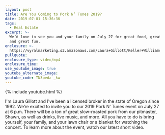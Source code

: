 ```yaml
---
layout: post
title: Are You Coming to Pork N’ Tunes 2019?
date: 2019-07-01 15:36:36
tags:
  - Real Estate
excerpt: >-
  We’d love to see you and your family on July 27 for great food, great music,
  and great fun.
enclosure: >-
  https://vyralmarketing.s3.amazonaws.com/Laura+Gillott/Keller+Williams+Mid-Willamette+-+Are+You+Coming+to+Pork+N+Tunes+2019_.mp4
pullquote:
enclosure_type: video/mp4
enclosure_time:
use_youtube_image: true
youtube_alternate_image:
youtube_code: TN3peda-_kw
---
```


{% include youtube.html %}

I'm Laura Gillott and I've been a licensed broker in the state of Oregon since 1992. We’re excited to invite you to our 2019 Pork N’ Tunes event on July 27 at 6 p.m. There will be a ton of great slow-roasted pork from our pitmaster, Shawn, as well as drinks, live music, and more. All you have to do is bring yourself, your family, and your lawn chair or a blanket for watching the concert. To learn more about the event, watch our latest short video.